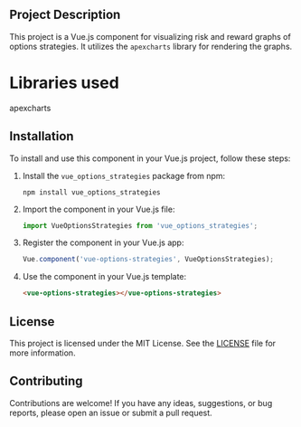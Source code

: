 

## Project Description
This project is a Vue.js component for visualizing risk and reward graphs of options strategies. It utilizes the `apexcharts` library for rendering the graphs.

# Libraries used
apexcharts

## Installation
To install and use this component in your Vue.js project, follow these steps:

1. Install the `vue_options_strategies` package from npm:
    ```
    npm install vue_options_strategies
    ```

2. Import the component in your Vue.js file:
    ```javascript
    import VueOptionsStrategies from 'vue_options_strategies';
    ```

3. Register the component in your Vue.js app:
    ```javascript
    Vue.component('vue-options-strategies', VueOptionsStrategies);
    ```

4. Use the component in your Vue.js template:
    ```html
    <vue-options-strategies></vue-options-strategies>
    ```


## License
This project is licensed under the MIT License. See the [LICENSE](LICENSE) file for more information.

## Contributing
Contributions are welcome! If you have any ideas, suggestions, or bug reports, please open an issue or submit a pull request.

